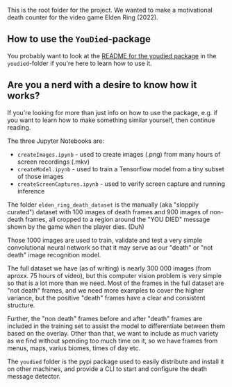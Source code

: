 This is the root folder for the project. 
We wanted to make a motivational death counter for the video game Elden Ring (2022). 

## How to use the `YouDied`-package

You probably want to look at the [README for the youdied package][ydrm] in the `youdied`-folder 
if you're here to learn how to use it. 
 

[ydrm]: https://github.com/fauskanger/elden-ring-you-died/tree/main/youdied

## Are you a nerd with a desire to know how it works?

If you're looking for more than just info on how to use the package,
e.g. if you want to learn how to make something similar yourself, 
then continue reading. 

The three Jupyter Notebooks are:

 - `createImages.ipynb` - used to create images (.png) from many hours of screen recordings (.mkv) 
 - `createModel.ipynb`  - used to train a Tensorflow model from a tiny subset of those images
 - `createScreenCaptures.ipynb` - used to verify screen capture and running inference

The folder `elden_ring_death_dataset` is the manually (aka "sloppily curated") dataset 
with 100 images of death frames and 900 images of non-death frames, 
all cropped to a region around the "YOU DIED" message shown by the game when the player dies. (Duh)

Those 1000 images are used to train, validate and test a very simple convolutional neural network 
so that it may serve as our "death" or "not death" image recognition model.

The full dataset we have (as of writing) is nearly 300 000 images (from aproxx. 75 hours of video), 
but this computer vision problem is very simple so that is a lot more than we need.
Most of the frames in the full dataset are "not death" frames, and we need more examples to 
cover the higher variance, but the positive "death" frames have a clear and consistent 
structure. 

Further, the "non death" frames before and after "death" frames are included in the training set 
to assist the model to differentiate between them based on the overlay. 
Other than that, we want to include as much variety as we find without spending too much 
time on it, so we have frames from menus, maps, varius biomes, times of day etc.

The `youdied` folder is the pypi package used to easily distribute and install it on other machines, 
and provide a CLI to start and configure the death message detector. 
